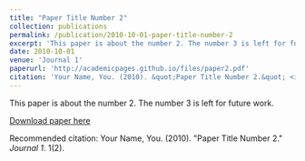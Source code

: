 ```yaml
---
title: "Paper Title Number 2"
collection: publications
permalink: /publication/2010-10-01-paper-title-number-2
excerpt: 'This paper is about the number 2. The number 3 is left for future work.'
date: 2010-10-01
venue: 'Journal 1'
paperurl: 'http://academicpages.github.io/files/paper2.pdf'
citation: 'Your Name, You. (2010). &quot;Paper Title Number 2.&quot; <i>Journal 1</i>. 1(2).'
---
```

This paper is about the number 2. The number 3 is left for future work.

[Download paper here](http://academicpages.github.io/files/paper2.pdf)

Recommended citation: Your Name, You. (2010). "Paper Title Number 2." <i>Journal 1</i>. 1(2).


<!-- ---
title: "A plat form presentation for surface-links"
excerpt: 'This paper is about the number 1. The number 2 is left for future work.'
date: 2021-05-18
venue: 'arXiv'
paperurl: 'https://arxiv.org/abs/2105.08634'
citation: 'Jumpei, YASUDA (2021). &quot;Paper Title Number 1.&quot; <i>Journal 1</i>. 1(1).'
---
 -->